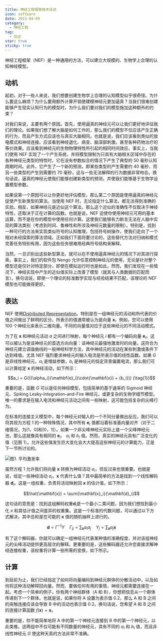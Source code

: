 ```yaml
---
title: 神经工程框架技术综述
icon: software
date: 2023-04-09
category:
  - 神经工程
tag:
  - 综述
star: true
sticky: true
---
```


神经工程框架（NEF）是一种通用的方法，可以建立大规模的、生物学上合理的认知神经模型。

<!-- more -->

<PDF url="/assets/pdf/Stewart - A Technical Overview of the Neural Engineering Framework.pdf" />

## 动机

起初，对于一些人来说，我们想要创建生物学上合理的认知模型似乎很奇怪。为什么要这么麻烦？为什么要用额外计算开销使建模神经元更加逼真？当我们很难创建能够产生现实认知行为的模型时，为什么我们要对我们的模型施加这种额外的约束？

对我们来说，主要有两个原因。首先，使用逼真的神经元可以让我们更好地评估我们的理论。如果我们想了解大脑是如何工作的，那么我们的模型不仅应该产生正确的行为，而且产生方式应该也与真实大脑相同。也就是说，我们应该看到类似的放电模式和神经连接。应该看到神经退化、病变、脑深部刺激，甚至各种药物治疗的等价效果。应该看到神经元的生物物理特性所引起的相同时间效应。事实上，当我们使用 NEF 实现了一个产生系统，并将模型限制为只具有大脑相关区域中存在的各种神经元类型的特性时，它在没有参数拟合的情况下产生了典型的 50 毫秒认知周期时间。此外，它产生了一个新的预测，即某些类型的产生需要约 40 毫秒，而另一些类型的产生则需要约 70 毫秒，这与一些无法解释的行为数据非常吻合。换句话说，逼真的神经元使我们能够创建新类型的预测，并使我们能够基于生物学设置模型参数。

如果说第一个原因可以让你更好地评估模型，那么第二个原因是使用逼真的神经元促使产生新类型的算法。当使用 NEF 时，无论指定什么算法，都无法得到准确的实验。相反，如果神经元是近似这个算法，那么这个近似的准确性不仅取决于神经特性，还取决于正在计算的函数。也就是说，NEF 迫使你使用神经元可用的基本运算，而不是在你的模型中使用任何计算。这使我们能够有力断言无法在人脑中实现的算法类别（考虑到时间、鲁棒性和所涉及神经元数量的限制）。特别是，找到一种可行的方法来实现类似符号的认知推理，包括符号树操作，使我们走向了一个相对未经探索的算法领域。正如我们下面将要讨论的，这些替代方法对归纳和模式完善任务特别有用，因为这些任务很难用经典符号结构来解释。

当然，一旦识别出这些新型算法，就可以在不使用逼真神经元的情况下对其进行探索。事实上，我们的软件包 Nengo 允许任意控制神经元的使用，无论是针对整个模型还是仅针对特定部分，即使在模拟运行时也是如此。然而，我们发现在一些情况下，神经实现中产生的近似值实际上改善了模型（就其与人类数据的匹配而言）。换句话说，即使一个理论的标准数学实现与经验结果不匹配，该理论的 NEF 模型也可能做得更好。

## 表达

NEF 使用[Distributed Representation](https://deepai.org/machine-learning-glossary-and-terms/distributed-representation)。特别是在一组神经元的活动和所代表的价值之间做出了鲜明的区分。所表示的值通常被认为是向量 $\mathbf{x}$。例如，您可以使用 100 个神经元来表示二维向量。不同的向量值对应于这些神经元的不同活动模式。

为了在 $\mathbf{x}$ 和神经元活动 $a$ 之间进行映射，每个神经元 $i$ 都有一个编码向量 $\mathbf{e}_i$。这可以被认为是该神经元的首选方向向量：该神经元最强地激发时的向量。这符合为神经元建立调谐曲线的一般神经科学方法，其中神经元的活动在某些刺激或条件下达到峰值。尤其 NEF 强烈要求神经元的输入电流是所表示值的线性函数。如果 $G$ 是非线性神经元，$\alpha_i$ 是增益参数，$b_i$ 是神经元的恒定背景偏置电流，那么我们可以计算给定 $\mathbf{x}$ 的神经活动，如下所示：

$$a_i = G{({\alpha_i}{\mathbf{e}_i}\cdot{\mathbf{x}} + {b_i})} {\tag{1}}$$

重要的是，函数 $G$ 可以是任何神经模型，包括简单的基于速率的 Sigmoid 神经元、Spiking Leaky-Integration-and-Fire 神经元，或更复杂的生物学细节模型。唯一的要求是在输入电流和神经元活动之间有一些映射，这可能包括复杂的尖峰行为。

在标准的连接主义模型中，每个神经元对输入的一个不同分量做出反应。我们可以将其视为方程 1 的一种特殊情况，其中所有 $\mathbf{e}_i$ 值都沿着标准基向量对齐（对于二维情况，为[1，0]和[0，1]）。如果一个非尖峰神经元实际上是一个尖峰神经元池，那么这就像具有相同的 $\mathbf{e}_i$、 $\alpha_i$ 和 $b_i$ 值。然而，真实的神经元具有广泛变化的值（见图 1）。允许这些值发生巨大变化会大大提高这些神经元的计算能力，正是下一节所讨论的。

![图1. 平均激发率](https://cdn.jsdelivr.net/gh/FoolAsphel/Avalon@main/img/AverageFiringRates.png)

虽然方程 1 允许我们将向量 $\mathbf{x}$ 转换为神经活动 $a_i$，但反过来也很重要。也就是说，给定一些神经活动 $a_i$，$\mathbf{x}$ 代表什么值？其中最简单的方法是找到一个线性解码器 $\mathbf{d}_i$。这是一组权重，负责将活动映射回 $\mathbf{x}$ 的估计值，如下所示：

$$\hat{\mathbf{x}} = \sum{\mathbf{x}_i}{\mathbf{d}_i}$$

这句话的意思是：找到这组解码权重$\mathbf{d}_i$是一个最小二乘问题，因为我们想找到最小化 $x$ 和其估计值之间差异的权重集。这是一个标准的代数问题，可以通过以下方式解决，其中总和是在可能的 $\mathbf{x}$ 值的随机抽样上进行的。

$$\mathbf{d}=\Gamma^{-1} \Upsilon \quad \Gamma_{i j}=\sum_{\mathbf{x}} a_{i} a_{j} \quad \Upsilon_{j}=\sum_{\mathbf{x}} a_{j} \mathbf{x}$$

有了这个解码器，你就可以确定一组神经元代表某种值的准确程度，并对该组神经元的尖峰活动提供更高层次的解释。更重要的是，这些解码器还允许您直接求解神经连接权重，该权重将计算一些所需的变换，如下所示。

## 计算

到目前为止，我们已经指定了如何将向量编码到神经元群体的分散活动中，以及如何将这种活动解释回向量。然而，要做任何有用的事情，神经元都需要连接在一起。考虑一个简单的例子，你有两个神经群体（A 和 B），你想把信息从一个群体传递到下一个群体。也就是说，如果你将 A 设置为表示值 0.2，那么 A 和 B 之间的突触连接应该会导致 B 中的活动也表示值 0.2。换句话说，您希望 A 和 B 之间的连接计算函数
$f(\mathbf{x})=\mathbf{x}$。

重要的是，你不能简单地将 A 中的第一个神经元连接到 B 中的第一个神经元，以此类推。这两组中不仅可能有不同数量的神经元，具有不同的 $\alpha_i$ 和 $b_i$ 值，而且非线性神经元 $G$ 使这种天真的方法非常不准确。
